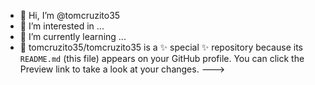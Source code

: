 - 👋 Hi, I’m @tomcruzito35
- 👀 I’m interested in ...
- 🌱 I’m currently learning ...
- 💞️
tomcruzito35/tomcruzito35 is a ✨ special ✨ repository because its `README.md` (this file) appears on your GitHub profile.
You can click the Preview link to take a look at your changes.
--->
